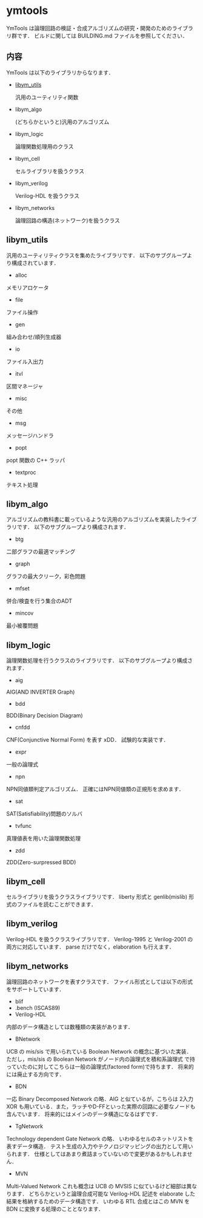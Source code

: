 # ymtools

YmTools は論理回路の検証・合成アルゴリズムの研究・開発のためのライブラリ群です．
ビルドに関しては BUILDING.md ファイルを参照してください．

## 内容

YmTools は以下のライブラリからなります．

- [libym_utils](libym_utils)

  汎用のユーティリティ関数

- libym_algo

  (どちらかというと)汎用のアルゴリズム

- libym_logic

  論理関数処理用のクラス

- libym_cell

  セルライブラリを扱うクラス

- libym_verilog

  Verilog-HDL を扱うクラス

- libym_networks

  論理回路の構造(ネットワーク)を扱うクラス


## libym_utils

   汎用のユーティリティクラスを集めたライブラリです．
   以下のサブグループより構成されています．

   - alloc

   メモリアロケータ

   - file

   ファイル操作

   - gen

   組み合わせ/順列生成器

   - io

   ファイル入出力

   - itvl

   区間マネージャ

   - misc

   その他

   - msg

   メッセージハンドラ

   - popt

   popt 関数の C++ ラッパ

   - textproc

   テキスト処理


## libym_algo

   アルゴリズムの教科書に載っているような汎用のアルゴリズムを実装したライブラリです．
   以下のサブグループより構成されます．

   - btg

   二部グラフの最適マッチング

   - graph

   グラフの最大クリーク，彩色問題

   - mfset

   併合/検査を行う集合のADT

   - mincov

   最小被覆問題


## libym_logic

   論理関数処理を行うクラスのライブラリです．
   以下のサブグループより構成されます．

   - aig

   AIG(AND INVERTER Graph)

   - bdd

   BDD(Binary Decision Diagram)

   - cnfdd

   CNF(Conjunctive Normal Form) を表す xDD．
   試験的な実装です．

   - expr

   一般の論理式

   - npn

   NPN同値類判定アルゴリズム．
   正確にはNPN同値類の正規形を求めます．

   - sat

   SAT(Satisfiability)問題のソルバ

   - tvfunc

   真理値表を用いた論理関数処理

   - zdd

   ZDD(Zero-surpressed BDD)


## libym_cell

   セルライブラリを扱うクラスライブラリです．
   liberty 形式と genlib(mislib) 形式のファイルを読むことができます．


## libym_verilog

   Verilog-HDL を扱うクラスライブラリです．
   Verilog-1995 と Verilog-2001 の両方に対応しています．
   parse だけでなく，elaboration も行えます．

## libym_networks

   論理回路のネットワークを表すクラスです．
   ファイル形式としては以下の形式をサポートしています．

   - blif
   - .bench (ISCAS89)
   - Verilog-HDL

   内部のデータ構造としては数種類の実装があります．

   - BNetwork

   UCB の mis/sis で用いられている Boolean Network の概念に基づいた実装．
   ただし，mis/sis の Boolean Network がノード内の論理式を積和系論理式
   で持っていたのに対してこちらは一般の論理式(factored form)で持ちます．
   将来的には廃止する方向です．

   - BDN

   一応 Binary Decomposed Network の略．AIG と似ているが，こちらは 2入力XOR
   も用いている．また，ラッチやD-FFといった実際の回路に必要なノードも含んでいます．
   将来的にはメインのデータ構造になるはずです．

   - TgNetwork

   Technology dependent Gate Network の略．
   いわゆるセルのネットリストを表すデータ構造．
   テスト生成の入力やテクノロジマッピングの出力として用いられます．
   仕様としてはあまり煮詰まっていないので変更があるかもしれません．

   - MVN

   Multi-Valued Network
   これも概念は UCB の MVSIS に似ているけど細部は異なります．
   どちらかというと論理合成可能な Verilog-HDL 記述を elaborate した
   結果を格納するためのデータ構造です．
   いわゆる RTL 合成とはこの MVN を BDN に変換する処理のこととなります．
